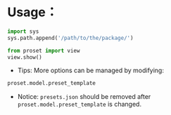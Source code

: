 # Usage：
```python
import sys
sys.path.append('/path/to/the/package/')

from proset import view
view.show()
```
- Tips: More options can be managed by modifying:
```python
proset.model.preset_template
```
- Notice: ```presets.json``` should be removed after ```proset.model.preset_template``` is changed.
